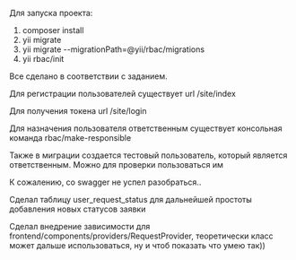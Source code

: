 Для запуска проекта:
<ol>
<li>composer install</li>
<li>yii migrate</li>
<li>yii migrate --migrationPath=@yii/rbac/migrations</li>
<li>yii rbac/init</li>
</ol>
<p>
    Все сделано в соответствии с заданием.
</p>
<p>
    Для регистрации пользователей существует url /site/index
</p>
<p>
    Для получения токена url /site/login
</p>
<p>
    Для назначения пользователя ответственным существует консольная команда rbac/make-responsible
</p>
<p>
    Также в миграции создается тестовый пользователь, который является ответственным. Можно для проверки пользоваться им
</p>
<p>
    К сожалению, со swagger не успел разобраться..
</p>
<p>
    Сделал таблицу user_request_status для дальнейшей простоты добавления новых статусов заявки
</p>
<p>
    Сделал внедрение зависимости для frontend/components/providers/RequestProvider, теоретически класс может дальше использоваться, ну и чтоб показать что умею так))
</p>


